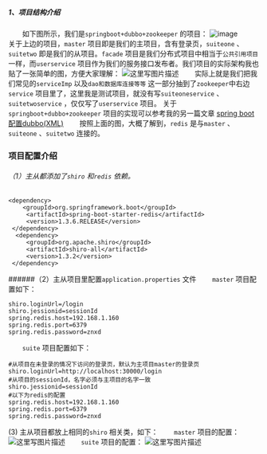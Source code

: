 ##### 1、项目结构介绍
&emsp;&emsp;如下图所示，我们是`springboot+dubbo+zookeeper` 的项目：
![image](https://img-blog.csdn.net/20180804160903308?watermark/2/text/aHR0cHM6Ly9ibG9nLmNzZG4ubmV0L3dvaGFxaXlp/font/5a6L5L2T/fontsize/400/fill/I0JBQkFCMA==/dissolve/70)
&emsp;&emsp;关于上边的项目，`master` 项目即是我们的主项目，含有登录页，`suiteone` 、`suitetwo` 即是我们的从项目。`facade` 项目是我们分布式项目中相当于`公共引用项目` 一样，而`userservice` 项目作为我们的服务接口发布者。我们项目的实际架构我也贴了一张简单的图，方便大家理解：
![这里写图片描述](https://img-blog.csdn.net/20180804132038200?watermark/2/text/aHR0cHM6Ly9ibG9nLmNzZG4ubmV0L3dvaGFxaXlp/font/5a6L5L2T/fontsize/400/fill/I0JBQkFCMA==/dissolve/70)
&emsp;&emsp;实际上就是我们把我们常见的`serviceImp` 以及`dao和数据库连接等等` 这一部分抽到了`zookeeper`中右边`service` 项目里了，这里我是测试项目，就没有写`suiteoneservice` 、`suitetwoservice` ，仅仅写了`userservice` 项目。
关于`springboot+dubbo+zookeeper` 项目的实现可以参考我的另一篇文章
[spring boot配置dubbo(XML)](https://blog.csdn.net/wohaqiyi/article/details/73159261)
&emsp;&emsp;按照上面的图，大概了解到，`redis` 是与`master` 、`suiteone` 、`suitetwo` 连接的。
### 项目配置介绍
###### （1）主从都添加了`shiro` 和`redis` 依赖。

```
<dependency>
    <groupId>org.springframework.boot</groupId>
     <artifactId>spring-boot-starter-redis</artifactId>
     <version>1.3.6.RELEASE</version>
 </dependency>
  <dependency>
     <groupId>org.apache.shiro</groupId>
     <artifactId>shiro-all</artifactId>
     <version>1.3.2</version>
 </dependency>
```
######（2）主从项目里配置`application.properties` 文件
&emsp;&emsp;`master` 项目配置如下：

```
shiro.loginUrl=/login
shiro.jessionid=sessionId
spring.redis.host=192.168.1.160
spring.redis.port=6379
spring.redis.password=znxd
```
&emsp;&emsp;`suite` 项目配置如下：

```
#从项目在未登录的情况下访问的登录页，默认为主项目master的登录页
shiro.loginUrl=http://localhost:30000/login
#从项目的sessionId，名字必须与主项目的名字一致
shiro.jessionid=sessionId
#以下为redis的配置
spring.redis.host=192.168.1.160
spring.redis.port=6379
spring.redis.password=znxd
```
(3) 主从项目都放上相同的`shiro` 相关类，如下：
&emsp;&emsp;`master` 项目的配置：
![这里写图片描述](https://img-blog.csdn.net/20180804141953208?watermark/2/text/aHR0cHM6Ly9ibG9nLmNzZG4ubmV0L3dvaGFxaXlp/font/5a6L5L2T/fontsize/400/fill/I0JBQkFCMA==/dissolve/70)
&emsp;&emsp;`suite` 项目的配置：
![这里写图片描述](https://img-blog.csdn.net/20180804142036409?watermark/2/text/aHR0cHM6Ly9ibG9nLmNzZG4ubmV0L3dvaGFxaXlp/font/5a6L5L2T/fontsize/400/fill/I0JBQkFCMA==/dissolve/70)
